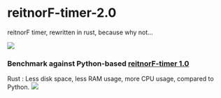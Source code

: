 # reitnorF-timer-2.0
reitnorF timer, rewritten in rust, because why not...

![](https://pbs.twimg.com/media/Fe1_I8xVsAAJp9u?format=jpg&name=small)


### Benchmark against Python-based [reitnorF-timer 1.0](https://github.com/altilunium/reitnorF-timer)
Rust : Less disk space, less RAM usage, more CPU usage, compared to Python. 
![](https://pbs.twimg.com/media/FfCEBcSUYAEizxl?format=png&name=small)
